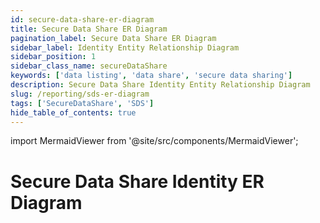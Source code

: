 ```yaml
---
id: secure-data-share-er-diagram
title: Secure Data Share ER Diagram
pagination_label: Secure Data Share ER Diagram
sidebar_label: Identity Entity Relationship Diagram
sidebar_position: 1
sidebar_class_name: secureDataShare
keywords: ['data listing', 'data share', 'secure data sharing']
description: Secure Data Share Identity Entity Relationship Diagram
slug: /reporting/sds-er-diagram
tags: ['SecureDataShare', 'SDS']
hide_table_of_contents: true
---
```


import MermaidViewer from '@site/src/components/MermaidViewer';

# Secure Data Share Identity ER Diagram


<MermaidViewer diagram='erDiagram
    IDENTITY_ACCOUNTS {
        text TENANT_ID "Unique Id for an Organization tenant"
        text ID PK "unique ID of the identity this account is correlated to"
        text DISPLAY_NAME "Human-readable display name of the object"
        timestamp_ntz CREATED_DATE "date when the Identity was created"
        timestamp_ntz UPDATED_DATE "date when the identity was modified"
        text ACCOUNT_ID PK "unique ID of the account"
        text NATIVE_IDENTITY "unique ID of the account generated by the source system"
        text ACCOUNT_DISPLAY_NAME "Human-readable display name of the Account"
        text SOURCE_ID "unique ID of the source this account belongs to"
        text SOURCE_DISPLAY_NAME "display name of the source this account belongs to"
        text SOURCE_TYPE "Type of the Source Ex: Azure Active Directory, Okta etc."
        timestamp_ltz SYNC_DATE "When the row is last synced"
    }
    IDENTITY_ENTITLEMENTS {
        text TENANT_ID "Unique Id for an Organization tenant"
        text ID PK "Unique Id for the identity"
        text DISPLAY_NAME "Human-readable display name of the object"
        timestamp_ntz CREATED_DATE "date when the Identity was created"
        timestamp_ntz UPDATED_DATE "date when the identity was modified"
        text ENTITLEMENT_ID PK "unique ID of the entitlement"
        text SOURCE_DISPLAY_NAME "display name of the source this entitlement belongs to"
        text ENTITLEMENT_ATTRIBUTE "entitlement attribute name"
        text ENTITLEMENT_VALUE "value of the entitlement"
        timestamp_ltz SYNC_DATE "When the row is last synced"
    }
    IDENTITY {
        text TENANT_ID "Unique Id for an Organization tenant"
        text ID PK "Unique Id for the identity"
        text NAME "Name of the Object"
        timestamp_ntz CREATED_DATE "date when the identity was created"
        timestamp_ntz UPDATED_DATE "date when the identity was modified"
        timestamp_ntz DELETED_DATE "date when the identity was deleted"
        text DISPLAY_NAME "Human-readable display name of the object"
        text JOB_TITLE "Job Title assigned to the Identity"
        text LOCATION "Location of the Identity"
        text LOCATION_CODE "Location code of the Identity"
        text DEPARTMENT "Department of the identity"
        text EMAIL "The email address of the identity"
        text MANAGER "manager of the identity"
        text STATUS "name of the lifecycle state Ex: Active, leaver, dormant etc."
        timestamp_ntz SYNC_DATE "When the row is last synced"
    }
    IDENTITY_ROLES {
        text TENANT_ID "Unique Id for an Organization tenant"
        text ID PK "Unique Id for the identity"
        text DISPLAY_NAME "Human-readable display name of the object"
        timestamp_ntz CREATED_DATE "date when the Identity was created"
        timestamp_ntz UPDATED_DATE "date when the identity was modified"
        text ROLE_ID PK "Unique Id for the Role"
        text ROLE_NAME "Name of the Role Object"
        text ROLE_DISPLAY_NAME "Human-readable display name of the role"
        timestamp_ntz SYNC_DATE "When the row is last synced"
    }
    IDENTITY_ACCESS_PROFILES {
        text TENANT_ID "Unique Id for an Organization tenant"
        text ID PK "Unique Id for the identity"
        text DISPLAY_NAME "Human-readable display name of the object"
        timestamp_ntz CREATED_DATE "date when the Identity was created"
        timestamp_ntz UPDATED_DATE "date when the identity was modified"
        text ACCESS_PROFILE_ID PK "Unique Id for the Access Profile"
        text ACCESS_PROFILE_NAME "Name of the Access Profile Object"
        text ACCESS_PROFILE_DISPLAY_NAME "Human-readable display name of the Access Profile"
        timestamp_ntz SYNC_DATE "When the row is last synced"
    }
    IDENTITY_APPS {
        text TENANT_ID "Unique Id for an Organization tenant"
        text ID PK "Unique Id for the identity"
        text DISPLAY_NAME "Human-readable display name of the object"
        timestamp_ntz CREATED_DATE "date when the Identity was created"
        timestamp_ntz UPDATED_DATE "date when the identity was modified"
        text APP_ID PK "Unique Id for the APP"
        text APP_DISPLAY_NAME "Human-readable display name of the APP"
        timestamp_ntz SYNC_DATE "When the row is last synced"
    }
    IDENTITY ||--o{ IDENTITY_ACCOUNTS : "has and owns"
    IDENTITY ||--o{ IDENTITY_ENTITLEMENTS : "associated to and owns"
    IDENTITY ||--o{ IDENTITY_ROLES : "associated to and owns"
    IDENTITY ||--o{ IDENTITY_ACCESS_PROFILES: "associated to and owns"
    IDENTITY ||--o{ IDENTITY_APPS: "assocaited with"'></MermaidViewer>